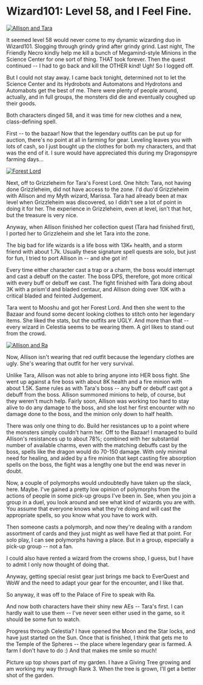 # Wizard101: Level 58, and I Feel Fine.

[![](http://westkarana.com/wp-content/uploads/2010/12/WizardGraphicalClient-2010-12-15-00-52-54-31-480x383.jpg "Allison and Tara")](http://westkarana.com/wp-content/uploads/2010/12/WizardGraphicalClient-2010-12-15-00-52-54-31.jpg)

It seemed level 58 would never come to my dynamic wizarding duo in Wizard101. Slogging through grindy grind after grindy grind. Last night, The Friendly Necro kindly help me kill a bunch of Megamind-style Minions in the Science Center for one sort of thing. THAT took forever. Then the quest continued -- I had to go back and kill the OTHER kind! Ugh! So I logged off.

But I could not stay away. I came back tonight, determined not to let the Science Center and its Hydrobots and Automatons and Hydrotons and Automabots get the best of me. There were plenty of people around, actually, and in full groups, the monsters did die and eventually coughed up their goods.

Both characters dinged 58, and it was time for new clothes and a new, class-defining spell.

First -- to the bazaar! Now that the legendary outfits can be put up for auction, there's no point at all in farming for gear. Leveling leaves you with lots of cash, so I just bought up the clothes for both my characters, and that was the end of it. I sure would have appreciated this during my Dragonspyre farming days...

[![](http://westkarana.com/wp-content/uploads/2010/12/WizardGraphicalClient-2010-12-14-22-38-49-60-480x384.jpg "Forest Lord")](http://westkarana.com/wp-content/uploads/2010/12/WizardGraphicalClient-2010-12-14-22-38-49-60.jpg)

Next, off to Grizzleheim for Tara's Forest Lord. One hitch: Tara, not having done Grizzleheim, did not have access to the zone. I'd duo'd Grizzleheim with Allison and my Myth wizard, Marissa. Tara had already been at max level when Grizzleheim was discovered, so I didn't see a lot of point in doing it for her. The experience in Grizzleheim, even at level, isn't that hot, but the treasure is very nice.

Anyway, when Allison finished her collection quest (Tara had finished first), I ported her to Grizzleheim and she let Tara into the zone.

The big bad for life wizards is a life boss with 13K+ health, and a storm friend with about 1.7k. Usually these signature spell quests are solo, but just for fun, I tried to port Allison in -- and she got in! 

Every time either character cast a trap or a charm, the boss would interrupt and cast a debuff on the caster. The boss DPS, therefore, got more critical with every buff or debuff we cast. The fight finished with Tara doing about 3K with a prism'd and bladed centaur, and Allison doing over 10K with a critical bladed and feinted Judgement. 

Tara went to Mooshu and got her Forest Lord. And then she went to the Bazaar and found some decent looking clothes to stitch onto her legendary items. She liked the stats, but the outfits are UGLY. And more than that -- every wizard in Celestia seems to be wearing them. A girl likes to stand out from the crowd.

[![](http://westkarana.com/wp-content/uploads/2010/12/WizardGraphicalClient-2010-12-14-23-57-04-64-480x384.jpg "Allison and Ra")](http://westkarana.com/wp-content/uploads/2010/12/WizardGraphicalClient-2010-12-14-23-57-04-64.jpg)

Now, Allison isn't wearing that red outfit because the legendary clothes are ugly. She's wearing that outfit for her very survival.

Unlike Tara, Allison was not able to bring anyone into HER boss fight. She went up against a fire boss with about 8K health and a fire minion with about 1.5K. Same rules as with Tara's boss -- any buff or debuff cast got a debuff from the boss. Allison summoned minions to help, of course, but they weren't much help. Fairly soon, Allison was working too hard to stay alive to do any damage to the boss, and she lost her first encounter with no damage done to the boss, and the minion only down to half health.

There was only one thing to do. Build her resistances up to a point where the monsters simply couldn't harm her. Off to the Bazaar! I managed to build Allison's resistances up to about 78%; combined with her substantial number of available charms, even with the matching debuffs cast by the boss, spells like the dragon would do 70-150 damage. With only minimal need for healing, and aided by a fire minion that kept casting fire absorption spells on the boss, the fight was a lengthy one but the end was never in doubt.

Now, a couple of polymorphs would undoubtedly have taken up the slack, here. Maybe. I've gained a pretty low opinion of polymorphs from the actions of people in some pick-up groups I've been in. See, when you join a group in a duel, you look around and see what kind of wizards you are with. You assume that everyone knows what they're doing and will cast the appropriate spells, so you know what you have to work with.

Then someone casts a polymorph, and now they're dealing with a random assortment of cards and they just might as well have fled at that point. For solo play, I can see polymorphs having a place. But in a group, especially a pick-up group -- not a fan.

I could also have rented a wizard from the crowns shop, I guess, but I have to admit I only now thought of doing that.

Anyway, getting special resist gear just brings me back to EverQuest and WoW and the need to adapt your gear for the encounter, and I like that.

So anyway, it was off to the Palace of Fire to speak with Ra.

And now both characters have their shiny new AEs -- Tara's first. I can hardly wait to use them -- I've never seen either used in the game, so it should be some fun to watch.

Progress through Celestia? I have opened the Moon and the Star locks, and have just started on the Sun. Once that is finished, I think that gets me to the Temple of the Spheres -- the place where legendary gear is farmed. A farm I don't have to do :) And that makes me smile so much!

Picture up top shows part of my garden. I have a Giving Tree growing and am working my way through Rank 3. When the tree is grown, I'll get a better shot of the garden.

